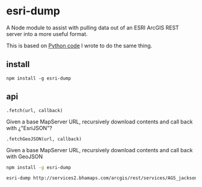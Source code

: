 esri-dump
=========

A Node module to assist with pulling data out of an ESRI ArcGIS REST server into a more useful format.

This is based on [Python code](http://github.com/iandees/esri-dump) I wrote to do the same thing.

## install

    npm install -g esri-dump

## api

`.fetch(url, callback)`

Given a base MapServer URL, recursively download contents and call back
with ¿"EsriJSON"?

`.fetchGeoJSON(url, callback)`

Given a base MapServer URL, recursively download contents and call back
with GeoJSON

```sh
npm install -g esri-dump

esri-dump http://services2.bhamaps.com/arcgis/rest/services/AGS_jackson_co_il_taxmap/MapServer/0 > output.geojson
```
